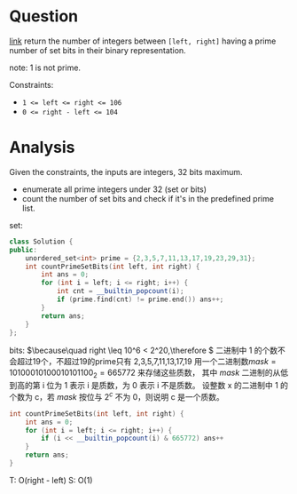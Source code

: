# Question
[link](https://leetcode-cn.com/problems/prime-number-of-set-bits-in-binary-representation/)
return the number of integers between `[left, right]` having a prime number of set bits in their binary representation.

note: 1 is not prime.

Constraints:
-   `1 <= left <= right <= 106`
-   `0 <= right - left <= 104`

# Analysis
Given the constraints, the inputs are integers, 32 bits maximum. 
- enumerate all prime integers under 32 (set or bits)
- count the number of set bits and check if it's in the predefined prime list.

set:
```cpp
class Solution {
public:
    unordered_set<int> prime = {2,3,5,7,11,13,17,19,23,29,31};
    int countPrimeSetBits(int left, int right) {
        int ans = 0;
        for (int i = left; i <= right; i++) {
            int cnt = __builtin_popcount(i);
            if (prime.find(cnt) != prime.end()) ans++;
        }
        return ans;
    }
};
```

bits:
$\because\quad right \leq 10^6 < 2^20,\therefore $ 二进制中 1 的个数不会超过19个，不超过19的prime只有 2,3,5,7,11,13,17,19
用一个二进制数$mask = 10100010100010101100_2=665772$ 来存储这些质数， 其中 $\textit{mask}$ 二进制的从低到高的第 i 位为 1 表示 i 是质数，为 0 表示 i 不是质数。
设整数 x 的二进制中 1 的个数为 c，若 $\textit{mask}$ 按位与 $2^c$ 不为 0，则说明 c 是一个质数。
```cpp
int countPrimeSetBits(int left, int right) {
	int ans = 0;
	for (int i = left; i <= right; i++) {
		if (i << __builtin_popcount(i) & 665772) ans++
	}
	return ans;
}
```

T: O(right - left)
S: O(1)